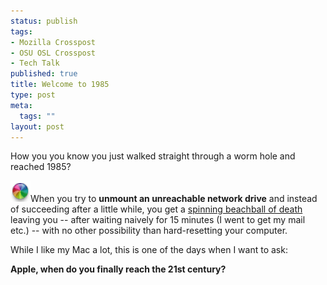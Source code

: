 ```yaml
--- 
status: publish
tags: 
- Mozilla Crosspost
- OSU OSL Crosspost
- Tech Talk
published: true
title: Welcome to 1985
type: post
meta: 
  tags: ""
layout: post
---
```

How you you know you just walked straight through a worm hole and reached 1985?

<img id="image128" src="/media/wp/2006/11/sbod.gif" alt="Spinning Beachball of Death; Source: Wikipedia" class="alignright" />When you try to <strong>unmount an unreachable network drive</strong> and instead of succeeding after a little while, you get a <a href="http://en.wikipedia.org/wiki/Spinning_wait_cursor">spinning beachball of death</a> leaving you -- after waiting naively for 15 minutes (I went to get my mail etc.) -- with no other possibility than hard-resetting your computer.

While I like my Mac a lot, this is one of the days when I want to ask:

<strong>Apple, when do you finally reach the 21st century?</strong>
